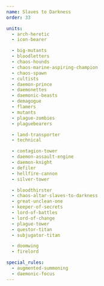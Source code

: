 ```yaml
---
name: Slaves to Darkness
order: 33

units:
  - arch-heretic
  - icon-bearer

  - big-mutants
  - bloodletters
  - chaos-hounds
  - chaos-marine-aspiring-champion
  - chaos-spawn
  - cultists
  - daemon-prince
  - daemonettes
  - daemonic-beasts
  - demagogue
  - flamers
  - mutants
  - plague-zombies
  - plaguebearers

  - land-transporter
  - technical

  - contagion-tower
  - daemon-assault-engine
  - daemon-knight
  - defiler
  - hellfire-cannon
  - silver-tower

  - bloodthirster
  - chaos-altar-slaves-to-darkness
  - great-unclean-one
  - keeper-of-secrets
  - lord-of-battles
  - lord-of-change
  - plague-tower
  - questor-titan
  - subjugator-titan

  - doomwing
  - firelord

special_rules:
  - augmented-summoning
  - daemonic-focus
---
```

